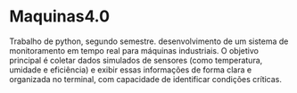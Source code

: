 # Maquinas4.0
Trabalho de python, segundo semestre.
desenvolvimento de um sistema de monitoramento em tempo real para máquinas industriais. O objetivo principal é coletar dados simulados de sensores (como temperatura, umidade e eficiência) e exibir essas informações de forma clara e organizada no terminal, com capacidade de identificar condições críticas.
